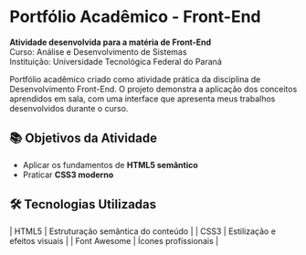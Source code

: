 # Portfólio Acadêmico - Front-End


**Atividade desenvolvida para a matéria de Front-End**  
Curso: Análise e Desenvolvimento de Sistemas  
Instituição: Universidade Tecnológica Federal do Paraná

Portfólio acadêmico criado como atividade prática da disciplina de Desenvolvimento Front-End. O projeto demonstra a aplicação dos conceitos aprendidos em sala, com uma interface que apresenta meus trabalhos desenvolvidos durante o curso.

## 📚 Objetivos da Atividade

- Aplicar os fundamentos de **HTML5 semântico**
- Praticar **CSS3 moderno**

## 🛠 Tecnologias Utilizadas

| HTML5 | Estruturação semântica do conteúdo |
| CSS3 | Estilização e efeitos visuais |
| Font Awesome | Ícones profissionais |
